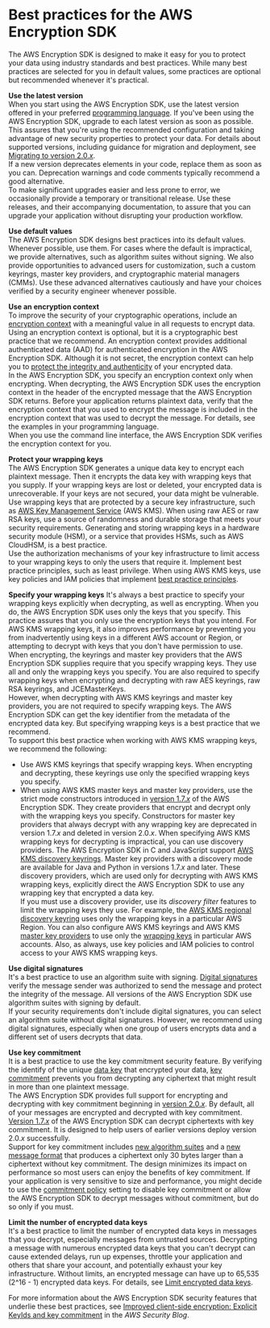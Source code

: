 # Best practices for the AWS Encryption SDK<a name="best-practices"></a>

The AWS Encryption SDK is designed to make it easy for you to protect your data using industry standards and best practices\. While many best practices are selected for you in default values, some practices are optional but recommended whenever it's practical\.

**Use the latest version**  
When you start using the AWS Encryption SDK, use the latest version offered in your preferred [programming language](programming-languages.md)\. If you've been using the AWS Encryption SDK, upgrade to each latest version as soon as possible\. This assures that you're using the recommended configuration and taking advantage of new security properties to protect your data\. For details about supported versions, including guidance for migration and deployment, see [Migrating to version 2\.0\.*x*](migration.md)\.  
If a new version deprecates elements in your code, replace them as soon as you can\. Deprecation warnings and code comments typically recommend a good alternative\.  
To make significant upgrades easier and less prone to error, we occasionally provide a temporary or transitional release\. Use these releases, and their accompanying documentation, to assure that you can upgrade your application without disrupting your production workflow\.

**Use default values**  
The AWS Encryption SDK designs best practices into its default values\. Whenever possible, use them\. For cases where the default is impractical, we provide alternatives, such as algorithm suites without signing\. We also provide opportunities to advanced users for customization, such a custom keyrings, master key providers, and cryptographic material managers \(CMMs\)\. Use these advanced alternatives cautiously and have your choices verified by a security engineer whenever possible\.

**Use an encryption context**  
To improve the security of your cryptographic operations, include an [encryption context](concepts.md#encryption-context) with a meaningful value in all requests to encrypt data\. Using an encryption context is optional, but it is a cryptographic best practice that we recommend\. An encryption context provides additional authenticated data \(AAD\) for authenticated encryption in the AWS Encryption SDK\. Although it is not secret, the encryption context can help you to [protect the integrity and authenticity](http://aws.amazon.com/blogs/security/how-to-protect-the-integrity-of-your-encrypted-data-by-using-aws-key-management-service-and-encryptioncontext/) of your encrypted data\.  
In the AWS Encryption SDK, you specify an encryption context only when encrypting\. When decrypting, the AWS Encryption SDK uses the encryption context in the header of the encrypted message that the AWS Encryption SDK returns\. Before your application returns plaintext data, verify that the encryption context that you used to encrypt the message is included in the encryption context that was used to decrypt the message\. For details, see the examples in your programming language\.   
When you use the command line interface, the AWS Encryption SDK verifies the encryption context for you\.

**Protect your wrapping keys**  
The AWS Encryption SDK generates a unique data key to encrypt each plaintext message\. Then it encrypts the data key with wrapping keys that you supply\. If your wrapping keys are lost or deleted, your encrypted data is unrecoverable\. If your keys are not secured, your data might be vulnerable\.  
Use wrapping keys that are protected by a secure key infrastructure, such as [AWS Key Management Service](https://docs.aws.amazon.com/kms/latest/developerguide/) \(AWS KMS\)\. When using raw AES or raw RSA keys, use a source of randomness and durable storage that meets your security requirements\. Generating and storing wrapping keys in a hardware security module \(HSM\), or a service that provides HSMs, such as AWS CloudHSM, is a best practice\.  
Use the authorization mechanisms of your key infrastructure to limit access to your wrapping keys to only the users that require it\. Implement best practice principles, such as least privilege\. When using AWS KMS keys, use key policies and IAM policies that implement [best practice principles](https://docs.aws.amazon.com/kms/latest/developerguide/iam-policies.html#iam-policies-best-practices)\.

**Specify your wrapping keys**  <a name="strict-discovery-mode"></a>
It's always a best practice to specify your wrapping keys explicitly when decrypting, as well as encrypting\. When you do, the AWS Encryption SDK uses only the keys that you specify\. This practice assures that you only use the encryption keys that you intend\. For AWS KMS wrapping keys, it also improves performance by preventing you from inadvertently using keys in a different AWS account or Region, or attempting to decrypt with keys that you don't have permission to use\.  
When encrypting, the keyrings and master key providers that the AWS Encryption SDK supplies require that you specify wrapping keys\. They use all and only the wrapping keys you specify\. You are also required to specify wrapping keys when encrypting and decrypting with raw AES keyrings, raw RSA keyrings, and JCEMasterKeys\.  
However, when decrypting with AWS KMS keyrings and master key providers, you are not required to specify wrapping keys\. The AWS Encryption SDK can get the key identifier from the metadata of the encrypted data key\. But specifying wrapping keys is a best practice that we recommend\.  
To support this best practice when working with AWS KMS wrapping keys, we recommend the following:  
+ Use AWS KMS keyrings that specify wrapping keys\. When encrypting and decrypting, these keyrings use only the specified wrapping keys you specify\.
+ When using AWS KMS master keys and master key providers, use the strict mode constructors introduced in [version 1\.7\.*x*](about-versions.md#version-1.7) of the AWS Encryption SDK\. They create providers that encrypt and decrypt only with the wrapping keys you specify\. Constructors for master key providers that always decrypt with any wrapping key are deprecated in version 1\.7\.*x* and deleted in version 2\.0\.*x*\.
When specifying AWS KMS wrapping keys for decrypting is impractical, you can use discovery providers\. The AWS Encryption SDK in C and JavaScript support [AWS KMS discovery keyrings](use-kms-keyring.md#kms-keyring-discovery)\. Master key providers with a discovery mode are available for Java and Python in versions 1\.7\.*x* and later\. These discovery providers, which are used only for decrypting with AWS KMS wrapping keys, explicitly direct the AWS Encryption SDK to use any wrapping key that encrypted a data key\.   
If you must use a discovery provider, use its *discovery filter* features to limit the wrapping keys they use\. For example, the [AWS KMS regional discovery keyring](use-kms-keyring.md#kms-keyring-regional) uses only the wrapping keys in a particular AWS Region\. You can also configure AWS KMS keyrings and AWS KMS [master key providers](migrate-mkps-v2.md#migrate-mkp-discovery-mode) to use only the [wrapping keys](migrate-keyrings-v2.md) in particular AWS accounts\. Also, as always, use key policies and IAM policies to control access to your AWS KMS wrapping keys\.

**Use digital signatures**  
It's a best practice to use an algorithm suite with signing\. [Digital signatures](concepts.md#digital-sigs) verify the message sender was authorized to send the message and protect the integrity of the message\. All versions of the AWS Encryption SDK use algorithm suites with signing by default\.  
If your security requirements don't include digital signatures, you can select an algorithm suite without digital signatures\. However, we recommend using digital signatures, especially when one group of users encrypts data and a different set of users decrypts that data\. 

**Use key commitment**  
It is a best practice to use the key commitment security feature\. By verifying the identify of the unique [data key](concepts.md#DEK) that encrypted your data, [key commitment](concepts.md#key-commitment) prevents you from decrypting any ciphertext that might result in more than one plaintext message\.  
The AWS Encryption SDK provides full support for encrypting and decrypting with key commitment beginning in [version 2\.0\.*x*](about-versions.md#version-2)\. By default, all of your messages are encrypted and decrypted with key commitment\. [Version 1\.7\.*x*](about-versions.md#version-1.7) of the AWS Encryption SDK can decrypt ciphertexts with key commitment\. It is designed to help users of earlier versions deploy version 2\.0\.*x* successfully\.   
Support for key commitment includes [new algorithm suites](supported-algorithms.md) and a [new message format](message-format.md) that produces a ciphertext only 30 bytes larger than a ciphertext without key commitment\. The design minimizes its impact on performance so most users can enjoy the benefits of key commitment\. If your application is very sensitive to size and performance, you might decide to use the [commitment policy](concepts.md#commitment-policy) setting to disable key commitment or allow the AWS Encryption SDK to decrypt messages without commitment, but do so only if you must\.

**Limit the number of encrypted data keys**  
It's a best practice to limit the number of encrypted data keys in messages that you decrypt, especially messages from untrusted sources\. Decrypting a message with numerous encrypted data keys that you can't decrypt can cause extended delays, run up expenses, throttle your application and others that share your account, and potentially exhaust your key infrastructure\. Without limits, an encrypted message can have up to 65,535 \(2^16 \- 1\) encrypted data keys\. For details, see [Limit encrypted data keys](configure.md#config-limit-keys)\.

For more information about the AWS Encryption SDK security features that underlie these best practices, see [Improved client\-side encryption: Explicit KeyIds and key commitment](http://aws.amazon.com/blogs/security/improved-client-side-encryption-explicit-keyids-and-key-commitment/) in the *AWS Security Blog*\.